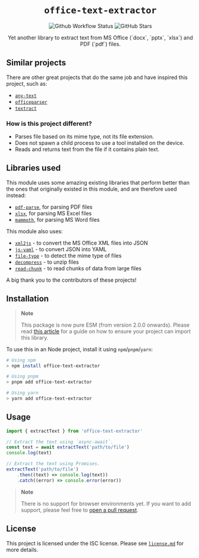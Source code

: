 # <div align="center"> `office-text-extractor` </div>

<div align="center">
	<img alt="Github Workflow Status" src="https://img.shields.io/github/workflow/status/gamemaker1/office-text-extractor/CI"/>
	<img alt="GitHub Stars" src="https://img.shields.io/github/stars/gamemaker1/office-text-extractor"/>

  <p>Yet another library to extract text from MS Office (`docx`, `pptx`, `xlsx`) and PDF (`pdf`) files.</p>
</div>

## Similar projects

There are other great projects that do the same job and have inspired this
project, such as:

- [`any-text`](https://github.com/abhinaba-ghosh/any-text)
- [`officeparser`](https://github.com/harshankur/officeParser)
- [`textract`](https://www.npmjs.com/package/textract)

### How is this project different?

- Parses file based on its mime type, not its file extension.
- Does not spawn a child process to use a tool installed on the device.
- Reads and returns text from the file if it contains plain text.

## Libraries used

This module uses some amazing existing libraries that perform better than the
ones that originally existed in this module, and are therefore used instead:

- [`pdf-parse`](https://www.npmjs.com/package/pdf-parse), for parsing PDF files
- [`xlsx`](https://www.npmjs.com/package/xlsx), for parsing MS Excel files
- [`mammoth`](https://www.npmjs.com/package/mammoth), for parsing MS Word files

This module also uses:

- [`xml2js`](https://www.npmjs.com/package/xml2js) - to convert the MS Office
  XML files into JSON
- [`js-yaml`](https://www.npmjs.com/package/js-yaml) - to convert JSON into YAML
- [`file-type`](https://www.npmjs.com/package/file-type) - to detect the mime
  type of files
- [`decompress`](https://www.npmjs.com/package/decompress) - to unzip files
- [`read-chunk`](https://www.npmjs.com/package/read-chunk) - to read chunks of
  data from large files

A big thank you to the contributors of these projects!

## Installation

> **Note**
>
> This package is now pure ESM (from version 2.0.0 onwards). Please read
> [this article](https://gist.github.com/sindresorhus/a39789f98801d908bbc7ff3ecc99d99c)
> for a guide on how to ensure your project can import this library.

To use this in an Node project, install it using `npm`/`pnpm`/`yarn`:

```sh
# Using npm
> npm install office-text-extractor

# Using pnpm
> pnpm add office-text-extractor

# Using yarn
> yarn add office-text-extractor
```

## Usage

```js
import { extractText } from 'office-text-extractor'

// Extract the text using `async-await`.
const text = await extractText('path/to/file')
console.log(text)

// Extract the text using Promises.
extractText('path/to/file')
	.then((text) => console.log(text))
	.catch((error) => console.error(error))
```

> **Note**
>
> There is no support for browser environments yet. If you want to add support,
> please feel free to
> [open a pull request](https://github.com/gamemaker1/office-text-extractor/pulls).

## License

This project is licensed under the ISC license. Please see
[`license.md`](./license.md) for more details.
